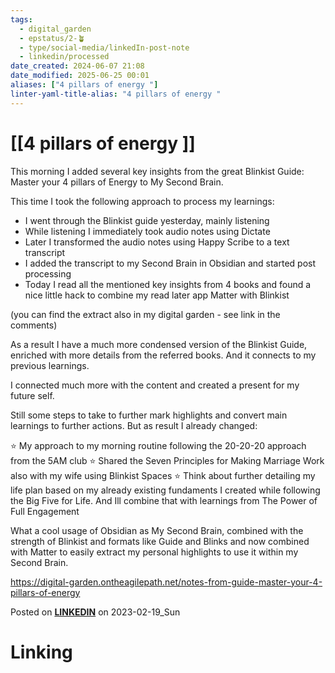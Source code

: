 ```yaml
---
tags:
  - digital_garden
  - epstatus/2-🪴
  - type/social-media/linkedIn-post-note
  - linkedin/processed
date_created: 2024-06-07 21:08
date_modified: 2025-06-25 00:01
aliases: ["4 pillars of energy "]
linter-yaml-title-alias: "4 pillars of energy "
---
```

# [[4 pillars of energy ]]

This morning I added several key insights from the great Blinkist Guide: Master your 4 pillars of Energy to My Second Brain.

This time I took the following approach to process my learnings:
+ I went through the Blinkist guide yesterday, mainly listening
+ While listening I immediately took audio notes using Dictate 
+ Later I transformed the audio notes using Happy Scribe to a text transcript
+ I added the transcript to my Second Brain in Obsidian and started post processing
+ Today I read all the mentioned key insights from 4 books and found a nice little hack to combine my read later app Matter with Blinkist

(you can find the extract also in my digital garden - see link in the comments)

As a result I have a much more condensed version of the Blinkist Guide, enriched with more details from the referred books. And it connects to my previous learnings.

I connected much more with the content and created a present for my future self. 

Still some steps to take to further mark highlights and convert main learnings to further actions. But as result I already changed:

⭐ My approach to my morning routine following the 20-20-20 approach from the 5AM club
⭐ Shared the Seven Principles for Making Marriage Work also with my wife using Blinkist Spaces
⭐ Think about further detailing my life plan based on my already existing fundaments I created while following the Big Five for Life. And Ill combine that with learnings from The Power of Full Engagement

What a cool usage of Obsidian as My Second Brain, combined with the strength of Blinkist and formats like Guide and Blinks and now combined with Matter to easily extract my personal highlights to use it within my Second Brain.

https://digital-garden.ontheagilepath.net/notes-from-guide-master-your-4-pillars-of-energy

Posted on **[LINKEDIN](https://www.linkedin.com/posts/sebastiankamilli_secondbrain-obsidian-learning-activity-7033067842983849984-cjeS?utm_source=share&utm_medium=member_desktop)** on 2023-02-19_Sun

# Linking